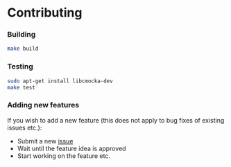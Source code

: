 # Contributing

### Building
```bash
make build
```

### Testing

```bash
sudo apt-get install libcmocka-dev
make test
```

### Adding new features
If you wish to add a new feature (this does not apply to bug fixes of existing issues etc.):

- Submit a new [issue](https://github.com/joegasewicz/easy-tcp/issues)
- Wait until the feature idea is approved
- Start working on the feature etc.
